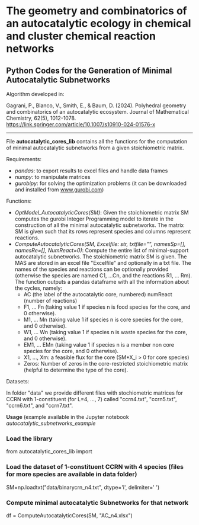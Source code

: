 # The geometry and combinatorics of an autocatalytic ecology in chemical and cluster chemical reaction networks
## Python Codes for the Generation of Minimal Autocatalytic Subnetworks

Algorithm developed in:

Gagrani, P., Blanco, V., Smith, E., & Baum, D. (2024). Polyhedral geometry and combinatorics of an autocatalytic ecosystem. Journal of Mathematical Chemistry, 62(5), 1012-1078. https://link.springer.com/article/10.1007/s10910-024-01576-x


__________________________
File **autocatalytic_cores_lib** contains all the functions for the computation of minimal autocatalytic subnetworks from a given stoichiometric matrix.

Requirements:

- *pandas*: to export results to excel files and handle data frames
- *numpy*: to manipulate matrices
- *gurobipy*: for solving the optimization problems (it can be downloaded and installed from www.gurobi.com)

Functions:

- _OptModel_AutocatalyticCores(SM)_: Given the stoichiometric matrix SM computes the gurobi Integer Programming model to iterate in the construction of all the minimal autocatalytic subnetworks. The matrix SM is given such that its rows represent species and columns represent reactions.
- _ComputeAutocatalyticCores(SM, Excelfile: str, txtfile="", namesSp=[], namesRe=[], NumReact=0)_: Compute the entire list of minimal-support autocatalytic subnetworks. The stoichiometric matrix SM is given. The MAS are stored in an excel file "Excelfile" and optionally in a txt file. The names of the species and reactions can be optionally provided (otherwise the species are named C1, ...Cn, and the reactions R1, ... Rm). The function outputs a pandas dataframe with all the information about the cycles, namely:
  - AC (the label of the autocatalytic core, numbered)
numReact (number of reactions)
  - F1, ... Fn (taking value 1 if species n is food species for the core, and 0 otherwise).
  - M1, ... Mn (taking value 1 if species n is core species for the core, and 0 otherwise).
  - W1, ... Wn (taking value 1 if species n is waste species for the core, and 0 otherwise).
  - EM1, ... EMn (taking value 1 if species n is a member non core species for the core, and 0 otherwise).
  - X1, ..., Xm: a feasible flux for the core (SM*X_i > 0 for core species)
  - Zeros: Number of zeros in the core-restricted stoichiometric matrix (helpful to determine the type of the core).

Datasets:

In folder "data" we provide different files with stochiometric matrices for CCRN with 1-constituent (for L=4, ..., 7) called "ccrn4.txt",  "ccrn5.txt",  "ccrn6.txt", and  "ccrn7.txt".

**Usage** (example available in the Jupyter notebook _autocatalytic_subnetworks_example_ 

### Load the library
from autocatalytic_cores_lib import

### Load the dataset of 1-constituent CCRN with 4 species (files for more species are available in data folder)
SM=np.loadtxt("data/binarycrn_n4.txt", dtype='i', delimiter=' ')

### Compute minimal autocatalytic Subnetworks for that network
df = ComputeAutocatalyticCores(SM, "AC_n4.xlsx")




